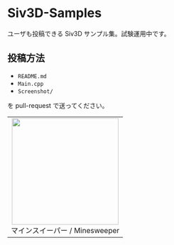 # Siv3D-Samples
ユーザも投稿できる Siv3D サンプル集。試験運用中です。

## 投稿方法

- `README.md`
- `Main.cpp`
- `Screenshot/`

を pull-request で送ってください。

|    |
|:--:|
|<a href="Samples/Minesweeper/README.md"><img src="https://raw.githubusercontent.com/Siv3D/Siv3D-Samples/main/Samples/Minesweeper/screenshot/3.png" width="240px"></a><br>マインスイーパー / Minesweeper |

